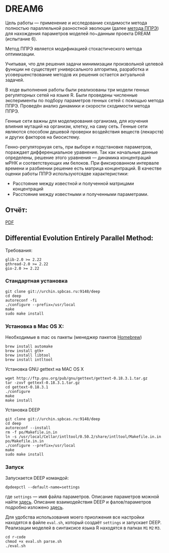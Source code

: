 # DREAM6
Цель работы — применение и исследование сходимости метода полностью параллельной разностной эволюции (далее [метода ППРЭ](http://urchin.spbcas.ru/trac/DEEP/wiki)) для нахождения параметров моделей по~данным проекта DREAM (испытание 6).

Метод ППРЭ является модификацией стохастического метода оптимизации.

Учитывая, что для решения задачи минимизации произвольной целевой функции не существует универсального алгоритма, разработка и усовершенствование методов их решения остается актуальной задачей.

В ходе выполнения работы были реализованы три модели генных регуляторных сетей на языке R. Были проведены численные эксперименты по подбору параметров генных сетей с помощью метода ППРЭ. Проведён анализ динамики и скорости сходимости метода ППРЭ.

Генные сети важны для моделирования организма, для изучения влияния мутаций на организм, клетку, на саму сеть. Генные сети являются способом дешевой проверки воздействия веществ (лекарств) и других факторов на биосистему.

Генно-регуляторнуая сеть, при выборе и подстановке параметров, пораждает дифференциальное уравнение. Так как начальные данные определены, решение этого уравнения — динамика концентраций мРНК и соответствующих им белоков. При фиксированном интервале времени и разбиении решение есть матрица концентраций. В качестве оценки работы ППРЭ используютсядве характеристики: 
 * Расстояние между известной и полученной матрицами концентраций
 * Расстояние между известными и полученными параметрами. 

## Отчёт:
[PDF](https://github.com/latur/DREAM6/blob/master/tex-report/index.pdf)

## Differential Evolution Entirely Parallel Method:
Требования:

    glib-2.0 >= 2.22
    gthread-2.0 >= 2.22
    gio-2.0 >= 2.22

### Стандартная установка

    git clone git://urchin.spbcas.ru:9148/deep
    cd deep
    autoreconf -fi
    ./configure --prefix=/usr/local
    make
    sudo make install

### Установка в Mac OS X:
Необходимые в mac os пакеты (менеджер пакетов [Homebrew](http://brew.sh/))

    brew install automake
    brew install gtk+
    brew install libtool
    brew install intltool

Установка GNU gettext на MAC OS X

    wget http://ftp.gnu.org/pub/gnu/gettext/gettext-0.18.3.1.tar.gz
    tar -zxvf gettext-0.18.3.1.tar.gz
    cd gettext-0.18.3.1
    ./configure
    make
    make install

Установка DEEP

    git clone git://urchin.spbcas.ru:9148/deep
    cd deep
    autoreconf --install
    rm -f po/Makefile.in.in
    ln -s /usr/local/Cellar/intltool/0.50.2/share/intltool/Makefile.in.in po/Makefile.in.in
    ./configure --prefix=/usr/local
    make
    sudo make install


### Запуск
Запускается DEEP командой:

    dpdeepctl --default-name=settings
где `settings` — имя файла параметров. Описание параметров можной найти [здесь](http://urchin.spbcas.ru/trac/DEEP/wiki/ControlParameters). Описание взаимодействия DEEP и фалов/параметров подробно изложено [здесь](http://urchin.spbcas.ru/trac/DEEP/wiki/%D0%A7%D0%B0%D1%81%D1%82%D0%BE%D0%97%D0%B0%D0%B4%D0%B0%D0%B2%D0%B0%D0%B5%D0%BC%D1%8B%D0%B5%D0%92%D0%BE%D0%BF%D1%80%D0%BE%D1%81%D1%8B).

Для удобства использования моего приолжения все настройки находятся в файле `eval.sh`, который создаёт `settings` и запускает DEEP. Реализации моделей в синтаксисе языка R находятся в папках `M1` `M2` `M3`.

    cd r-code
    chmod +x eval.sh parse.sh
    ./eval.sh
